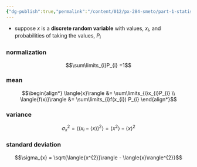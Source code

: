 ```yaml
---
{"dg-publish":true,"permalink":"/content/012/px-284-smeto/part-1-statistical-mechanics/a-probability/px-284-a1-discrete-probability-distributions/","noteIcon":"1","created":"2024-11-25T10:50:32.000+00:00","updated":"2025-03-14T08:50:34.596+00:00"}
---
```


- suppose $x$ is a **discrete random variable** with values, $x_{i}$, and probabilities of taking the values, $P_{i}$
### normalization
$$\sum\limits_{i}P_{i} =1$$
### mean
$$\begin{align*}
	\langle{x}\rangle &= \sum\limits_{i}x_{i}P_{i} \\
	\langle{f(x)}\rangle &= \sum\limits_{i}f(x_{i}) P_{i}
\end{align*}$$
### variance
$$\sigma_{x}^{2} = \langle{(x_{i}- \langle{x}\rangle)^{2}}\rangle = \langle{x^{2}}\rangle - \langle{x}\rangle^{2}$$
### standard deviation
$$\sigma_{x} = \sqrt{\langle{x^{2}}\rangle - \langle{x}\rangle^{2}}$$
